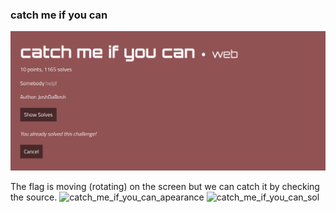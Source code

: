 
### catch me if you can

![catch_me_if_you_can_chall](https://github.com/Hed6eH0g/ctf/blob/main/2023/angstromctf/web/catch%20me%20if%20you%20can/catch_me_if_you_can0.png)

The flag is moving (rotating) on the screen but we can catch it by checking the source.
![catch_me_if_you_can_apearance](https://github.com/Hed6eH0g/ctf/blob/main/2023/angstromctf/web/catch%20me%20if%20you%20can/catch_me_if_you_can1.avif)
![catch_me_if_you_can_sol](https://github.com/Hed6eH0g/ctf/blob/main/2023/angstromctf/web/catch%20me%20if%20you%20can/catch_me_if_you_can2.png)
